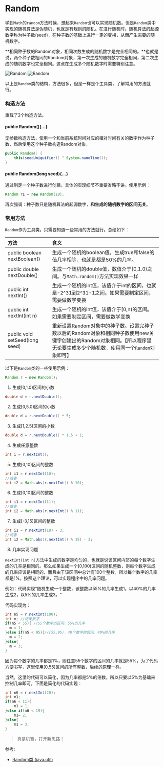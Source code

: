 # Random

学到`Math`的`random`方法时候，想起来`Random`也可以实现随机数。但是`Random`类中实现的随机算法是伪随机，也就是有规则的随机。在进行随机时，随机算法的起源数字称为种子数(seed)，在种子数的基础上进行一定的变换，从而产生需要的随机数字。

**相同种子数的Random对象，相同次数生成的随机数字是完全相同的。**也就是说，两个种子数相同的Random对象，第一次生成的随机数字完全相同，第二次生成的随机数字也完全相同。这点在生成多个随机数字时需要特别注意。

![Random](http://ovn0i3kdg.bkt.clouddn.com/Random_1.png)
![Random](http://ovn0i3kdg.bkt.clouddn.com/Random_2.png)

以上是`Random`类的结构，方法很多，但是一样是个工具类，了解常用的方法就行。

### 构造方法
重载了2个构造方法。
#### public Random(){...}
无参数构造方法，使用一个和当前系统时间对应的相对时间有关的数字作为种子数，然后使用这个种子数构造Random对象。
```java
public Random() {
    this(seedUniquifier() ^ System.nanoTime());
}
```

#### public Random(long seed){...}
通过制定一个种子数进行创建。具体的实现细节不重要省略不讲。使用示例：
```java
Random r1 = new Random(10);
```
再次强调：种子数只是随机算法的起源数字，**和生成的随机数字的区间无关**。


### 常用方法
`Random`作为工具类，只需要知道一些常用的方法就行。总结如下：

| 方法 | 含义 |
| :------------- | :------------- |
| public boolean nextBoolean() | 生成一个随机的boolean值，生成true和false的值几率相等，也就是都是50%的几率。    |
|public double nextDouble()   |  生成一个随机的double值，数值介于[0,1.0)之间。与`Math.random()`方法实现效果一样|
|public int nextInt()   |生成一个随机的int值，该值介于int的区间，也就是-2^31到2^31-1之间。如果需要制定区间，需要做数学变换  |
|public int nextInt(int n)   |  生成一个随机的int值，该值介于[0,n)的区间。如果需要制定区间，需要做数学变换 |
|  public void setSeed(long seed) | 重新设置Random对象中的种子数。设置完种子数以后的Random对象和相同种子数使用new关键字创建出的Random对象相同。【所以程序里无论要生成多少个随机数，使用同一个`Random`对象即可】  |

以下是`Random`类的一些使用示例：
```java
Random r = new Random();
```
1. 生成[0,1.0)区间的小数
```java
double d = r.nextDouble();
```
2. 生成[0,5.0)区间的小数
```java
double d = r.nextDouble() * 5;
```
3. 生成[1,2.5)区间的小数
```java
double d = r.nextDouble() * 1.5 + 1;
```
4. 生成任意整数
```java
int i = r.nextInt();
```
5. 生成[0,10)区间的整数
```java
int i1 = r.nextInt(10);
//或者
int i2 = Math.abs(r.nextInt() % 10);
```
6. 生成[0,10]区间的整数
```java
int i1 = r.nextInt(11);
//或者
int i2 = Math.abs(r.nextInt() % 11);
```
7. 生成[-3,15)区间的整数
```java
int i1 = r.nextInt(18) - 3;
//或者
int i2 = Math.abs(r.nextInt() % 18) - 3;
```
8. 几率实现问题

  `nextInt(int n)`方法中生成的数字是均匀的，也就是说该区间内部的每个数字生成的几率是相同的。那么如果生成一个[0,100)区间的随机整数，则每个数字生成的几率应该是相同的，而且由于该区间中总计有100个整数，所以每个数字的几率都是1%。按照这个理论，可以实现程序中的几率问题。

  例如：代码实现”随机生成一个整数，该整数以55%的几率生成1，以40%的几率生成2，以5%的几率生成3。"

  代码实现为：
  ```java
  int n5 = r.nextInt(100);
  int m; //结果数字
  if(n5 < 55){ //55个数字的区间，55%的几率
    m = 1;
  }else if(n5 < 95){//[55,95)，40个数字的区间，40%的几率
    m = 2;
  }else{
    m = 3;
  }
  ```

  因为每个数字的几率都是1%，则任意55个数字的区间的几率就是55%，为了代码方便书写，这里使用[0,55)区间的所有整数，后续的原理一样。

  当然，这里的代码可以简化，因为几率都是5%的倍数，所以只要以5%为基础来控制几率即可，下面是简化的代码实现：
  ```java
  int n6 = r.nextInt(20);
  int m1;
  if(n6 < 11){
      m1 = 1;
  }else if(n6 < 19){
      m1= 2;
  }else{
      m1 = 3;
  }
  ```
  > 真是机智，打开新思路！

参考:
* [Random类 (java.util)](http://www.cnblogs.com/Fskjb/archive/2009/08/29/1556417.html)
